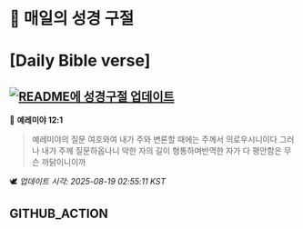 # 🙏 매일의 성경 구절
# [Daily Bible verse]
## [![README에 성경구절 업데이트](https://github.com/DONGSUKA/first_test/actions/workflows/update-readme-bible.yml/badge.svg)](https://github.com/DONGSUKA/first_test/actions/workflows/update-readme-bible.yml)
<!-- START_BIBLE_VERSE -->
📖 **예레미야 12:1**
> 예레미야의 질문 여호와여 내가 주와 변론할 때에는 주께서 의로우시니이다 그러나 내가 주께 질문하옵나니 악한 자의 길이 형통하며반역한 자가 다 평안함은 무슨 까닭이니이까

🕊️ _업데이트 시각: 2025-08-19 02:55:11 KST_
  <!-- END_BIBLE_VERSE -->
## GITHUB_ACTION

